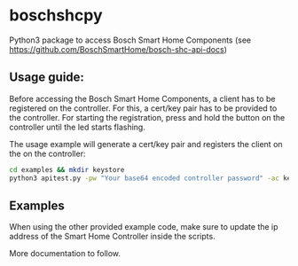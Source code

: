 # boschshcpy
Python3 package to access Bosch Smart Home Components (see https://github.com/BoschSmartHome/bosch-shc-api-docs)

## Usage guide:
Before accessing the Bosch Smart Home Components, a client has to be registered on the controller. For this, a cert/key pair has to be provided to the controller. For starting the registration, press and hold the button on the controller until the led starts flashing.

The usage example will generate a cert/key pair and registers the client on the on the controller:
```bash
cd examples && mkdir keystore
python3 apitest.py -pw "Your base64 encoded controller password" -ac keystore/test-cert.pem -ak keystore/test-key.pem -n "Your Application" -ip "IP of the controller"
```

## Examples
When using the other provided example code, make sure to update the ip address of the Smart Home Controller inside the scripts.

More documentation to follow.

